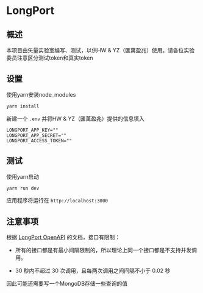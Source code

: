 # LongPort

## 概述
本项目由矢量实验室编写、测试，以供HW & YZ（匯萬盈兆）使用。请各位实验委员注意区分测试token和真实token

## 设置
使用yarn安装node_modules
```bash
yarn install
```

新建一个 `.env` 并将HW & YZ（匯萬盈兆）提供的信息填入

```dotenv
LONGPORT_APP_KEY=""
LONGPORT_APP_SECRET=""
LONGPORT_ACCESS_TOKEN=""
```

## 测试

使用yarn启动
```bash
yarn run dev
```

应用程序将运行在 `http://localhost:3000`

## 注意事项

根据 [LongPort OpenAPI](https://open.longportapp.com/docs) 的文档，接口有限制：

- 所有的接口都是有最小间隔限制的，所以理论上同一个接口都是不支持并发调用。

- 30 秒内不超过 30 次调用，且每两次调用之间间隔不小于 0.02 秒

因此可能还需要写一个MongoDB存储一些查询的值